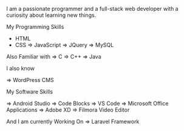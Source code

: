 I am a passionate programmer and a full-stack web developer with a curiosity about learning new things.
 
My Programming Skills
* HTML
* CSS
=> JavaScript
=> JQuery
=> MySQL
 
Also Familiar with
=> C
=> C++
=> Java
 
I also know
 
=> WordPress CMS
 
My Software Skills

=> Android Studio
=> Code Blocks
=> VS Code
=> Microsoft Office Applications
=> Adobe XD
=> Filmora Video Editor
 
 
 
And I am currently Working On
=> Laravel Framework
 

